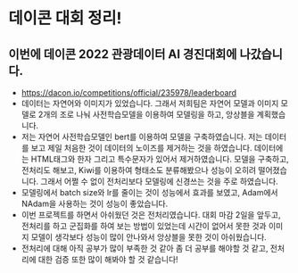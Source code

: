 # 데이콘 대회 정리!
## 이번에 데이콘 2022 관광데이터 AI 경진대회에 나갔습니다.
- https://dacon.io/competitions/official/235978/leaderboard
- 데이터는 자연어와 이미지가 있었습니다.  그래서 저희팀은 자연어 모델과 이미지 모델로 2개의 조로 나눠 사전학습모델을 이용하여 모델링을 하고, 앙상블을 계획했습니다.
- 저는 자연어 사전학습모델인 bert를 이용하여 모델을 구축하였습니다. 저는 데이터를 보고 제일 처음한 것이 데이터의 노이즈를 제거하는 것을 하였습니다. 데이터에는 HTML태그와 한자 그리고 특수문자가 있어서 제거하였습니다. 모델을 구축하고, 전처리도 해보고, Kiwi를 이용하여 형태소도 분류해봤으나 성능이 오히려 떨어졌습니다. 그래서 어쩔 수 없이 전처리보다 모델링에 신경쓰는 것을 주로 하였습니다.
- 모델링에서 batch size와 lr를 줄이는 것이 성능에서 효과를 보였고, Adam에서 NAdam을 사용하는 것이 성능이 좋았습니다.
- 이번 프로젝트를 하면서 아쉬웠던 것은 전처리였습니다. 대회 마감 2일을 앞두고, 전처리를 하고 군집화를 하여 보는 방법이 있었는데 시간이 없어서 못한 것과 이미지 모델이 생각보다 성능이 많이 안나와서 앙상블을 못한 것이 아쉬웠습니다.
- 전처리에 대해 아직 공부가 많이 부족한 것 같아 좀 더 공부를 해야할 것 같고, 전처리에 대한 검증 또한 많이 해봐야 할 것 같습니다!
